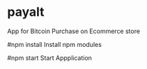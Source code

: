 # payalt
App for Bitcoin Purchase on Ecommerce store

#npm install
Install npm modules

#npm start
Start Appplication